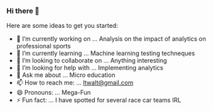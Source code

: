 ### Hi there 👋

Here are some ideas to get you started:

- 🔭 I’m currently working on ... Analysis on the impact of analytics on professional sports
- 🌱 I’m currently learning ... Machine learning testing techneques
- 👯 I’m looking to collaborate on ... Anything interesting
- 🤔 I’m looking for help with ... Implementing analytics
- 💬 Ask me about ... Micro education
- 📫 How to reach me: ... ltwalt@gmail.com
- 😄 Pronouns: ... Mega-Fun
- ⚡ Fun fact: ... I have spotted for several race car teams IRL


